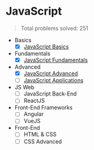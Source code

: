# JavaScript

> Total problems solved: 251

-   Basics
    -   [x] [JavaScript Basics](https://softuni.bg/trainings/2590/programming-basics-with-javascript-november-2019)
-   Fundamentals
    -   [x] [JavaScript Fundamentals](https://softuni.bg/trainings/2602/js-fundamentals-january-2020)
-   Advanced
    -   [x] [JavaScript Advanced](https://softuni.bg/trainings/2609/js-advanced-january-2020)
    -   [ ] [JavaScript Applications](https://softuni.bg/trainings/2610/js-applications-february-2020)
-   JS Web
    -   [ ] JavaScript Back-End
    -   [ ] ReactJS
-   Front-End Frameworks
    -   [ ] Angular
    -   [ ] VueJS
-   Front-End
    -   [ ] HTML & CSS
    -   [ ] CSS Advanced
